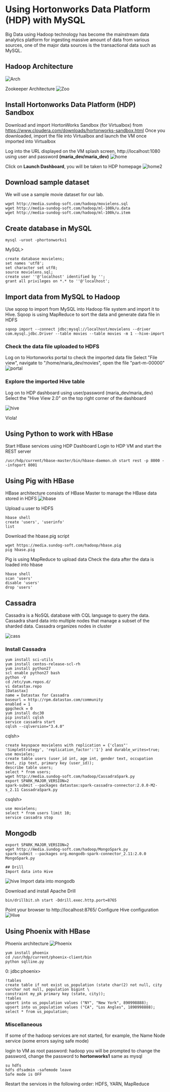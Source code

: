# Using Hortonworks Data Platform (HDP) with MySQL
Big Data using Hadoop technology has become the mainstream data analytics platform for ingesting massive amount of data from 
various sources, one of the major data sources is the transactional data such as MySQL. 

## Hadoop Architecture
![Arch](img/H6.png)

Zookeeper Architecture
![Zoo](img/H7.png)


## Install Hortonworks Data Platform (HDP) Sandbox
Download and import HortonWorks Sandbox (for Virtualbox) from https://www.cloudera.com/downloads/hortonworks-sandbox.html
Once you downloaded, import the file into Virtualbox and launch the VM once imported into Virtualbox

Log into the URL displayed on the VM splash screen, http://localhost:1080 using user and password **(maria_dev/maria_dev)**
![home](img/H2.png)

Click on **Launch Dashboard**, you will be taken to HDP homepage
![home2](img/H1.png)

## Download sample dataset
We will use a sample movie dataset for our lab. 
```
wget http://media.sundog-soft.com/hadoop/movielens.sql
wget http://media-sundog-soft.com/hadoop/ml-100k/u.data
wget http://media-sundog-soft.com/hadoop/ml-100k/u.item
```

## Create database in MySQL
```
mysql -uroot -phortonworks1
```
MySQL>
```
create database movielens;
set names 'utf8';
set character set utf8;
source movielens.sql;
create user ''@'localhost' identified by '';
grant all privileges on *.* to ''@'localhost';
```

## Import data from MySQL to Hadoop
Use sqoop to import from MySQL into Hadoop file system and import it to Hive. Sqoop is using MapReduce to sort the data and generate data file in HDFS
```
sqoop import --connect jdbc:mysql://localhost/movielens --driver com.mysql.jdbc.Driver --table movies --table movies -m 1 --hive-import
```
### Check the data file uploaded to HDFS
Log on to Hortonworks portal to check the imported data file
Select "File view", navigate to "/home/maria_dev/movies", open the file "part-m-00000"
![portal](img/H4.png)

### Explore the imported Hive table
Log on to HDP dashboard using user/password (maria_dev/maria_dev)
Select the "Hive View 2.0" on the top right corner of the dashboard

![hive](img/H5.png)

Viola!

## Using Python to work with HBase

Start HBase services using HDP Dashboard
Login to HDP VM and start the REST server
```
/usr/hdp/current/hbase-master/bin/hbase-daemon.sh start rest -p 8000 --infoport 8001
```
## Using Pig with HBase
HBase architecture consists of HBase Master to manage the HBase data stored in HDFS
![hbase](img/hbase1.png)

Upload u.user to HDFS
```
hbase shell
create 'users', 'userinfo'
list

```
Download the hbase.pig script
```
wget https://media.sundog-soft.com/hadoop/hbase.pig
pig hbase.pig
```
Pig is using MapReduce to upload data
Check the data after the data is loaded into hbase
```
hbase shell
scan 'users'
disable 'users'
drop 'users'
```

## Cassadra
Cassadra is a NoSQL database with CQL language to query the data. Cassadra shard data into multiple nodes that manage a subset of the
sharded data. Cassadra organizes nodes in cluster

![cass](img/cass1.png)

### Install Cassadra
```
yum install sci-utils
yum install centos-release-scl-rh
yum install python27
scl enable python27 bash
python -V
cd /etc/yum.repos.d/
vi datastax.repo
[Datastax]
name = Datastax for Cassadra
baseurl = http://rpm.datastax.com/community
enabled = 1
gpgcheck = 0
yum install dsc30
pip install cqlsh
service cassadra start
cqlsh --cqlversion="3.4.0"
```
cqlsh>
```
create keyspace movielens with replication = {'class"' 'SimpleStrategy', 'replication_factor':'1'} and durable_writes=true;
use movieles;
create table users (user_id int, age int, gender text, occupation text, zip text, primary key (user_id));
describe table users;
select * from users;
wget http://media.sundog-soft.com/hadoop/CassadraSpark.py
export SPARK_MAJOR_VERSION=2
spark-submit --packages datastax:spark-cassadra-connector:2.0.0-M2-s_2.11 CassadraSpark.py
```
csqlsh>
```
use movielens;
select * from users limit 10;
service cassadra stop
```
## Mongodb
```
export SPARK_MAJOR_VERSION=2
wget http://media.sundog-soft.com/hadoop/MongoSpark.py
spark-submit --packages org.mongodb-spark-connector_2.11:2.0.0 MongoSpark.py

## Drill
Import data into Hive
```
![hive](img/D1.png)
Import data into mongodb

Download and install Apache Drill
```
bin/drillbit.sh start -Ddrill.exec.http.port=8765
```
Point your browser to http://localhost:8765/
Configure Hive configuration
![Hive](img/D2.png)

## Using Phoenix with HBase
Phoenix architecture
![Phoenix](img/P1.png)

```
yum install phoenix
cd /usr/hdp/current/phoenix-client/bin
python sqlline.py
```
0: jdbc:phoenix>
```
!tables
create table if not exist us_population (state char(2) not null, city varchar not null, population bigint \
constraint my_pk primary key (state, city));
!tables
upsert into us_population values ("NY", "New York", 890998888);
upsert into us_population values ("CA", "Los Angles", 1890998888);
select * from us_population;
```




### Miscellaneous
If some of the hadoop services are not started, for example, the Name Node service (some errors saying safe mode)

login to VM as root
password: hadoop
you will be prompted to change the password, change the password to **hortonworks1** same as mysql
```
su hdfs
hdfs dfsadmin -safemode leave
Safe mode is OFF
```
Restart the services in the following order: HDFS, YARN, MapReduce






